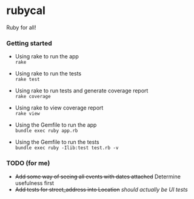 # rubycal
Ruby for all!

### Getting started
* Using rake to run the app<br>
  ```rake```

* Using rake to run the tests<br>
  ```rake test```

* Using rake to run tests and generate coverage report<br>
  ```rake coverage```

* Using rake to view coverage report</br>
  ```rake view```
  
* Using the Gemfile to run the app<br>
  ```bundle exec ruby app.rb```

* Using the Gemfile to run the tests<br>
  ```bundle exec ruby -Ilib:test test.rb -v```

### TODO (for me)
* ~~Add some way of seeing all events with dates attached~~ Determine usefulness first
* ~~Add tests for street_address into Location~~ _should actually be UI tests_